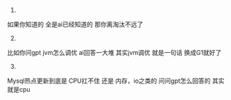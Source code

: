 1.
如果你知道的 
全是ai已经知道的 
那你离淘汰不远了

2.
比如你问gpt
jvm怎么调优
ai回答一大堆
其实jvm调优
就是一句话
换成G1就好了

3.
Mysql热点更新到底是
CPU扛不住
还是
内存，io之类的
问问gpt怎么回答的
其实就是cpu

